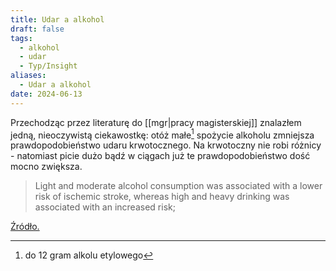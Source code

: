 ```yaml
---
title: Udar a alkohol
draft: false
tags:
  - alkohol
  - udar
  - Typ/Insight
aliases:
  - Udar a alkohol
date: 2024-06-13
---
```

 Przechodząc przez literaturę do [[mgr|pracy magisterskiej]] znalazłem jedną, nieoczywistą ciekawostkę: otóż małe[^1] spożycie alkoholu zmniejsza prawdopodobieństwo udaru krwotocznego. Na krwotoczny nie robi różnicy - natomiast picie dużo bądź w ciągach już te prawdopodobieństwo dość mocno zwiększa.
 
> Light and moderate alcohol consumption was associated with a lower risk of ischemic stroke, whereas high and heavy drinking was associated with an increased risk;

[Źródło.](https://bmcmedicine.biomedcentral.com/articles/10.1186/s12916-016-0721-4)

[^1]: do 12 gram alkolu etylowego